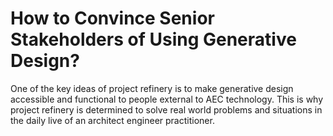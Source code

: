 # How to Convince Senior Stakeholders of Using Generative Design?



One of the key ideas of project refinery is to make generative design accessible and functional to people external to AEC technology. This is why project refinery is determined to solve real world problems and situations in the daily live of an architect engineer practitioner.

